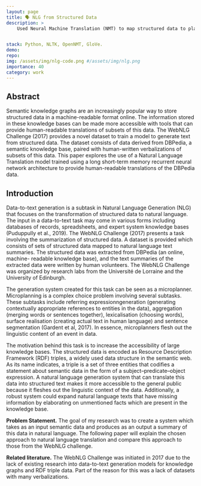 ```yaml
---
layout: page
title: 🗣 NLG from Structured Data 
description: >
    Used Neural Machine Translation (NMT) to map structured data to plain English verbalizations. The application of such a model is to make large databases of structured, machine readable data (such as DBPedia) more accessible.


stack: Python, NLTK, OpenNMT, GloVe.
demo: 
repo: 
img: /assets/img/nlg-code.png #/assets/img/nlg.png
importance: 40
category: work
---
```


## Abstract
Semantic knowledge graphs are an increasingly popular way to store structured data in a machine-readable format online. The information stored in these knowledge bases can be made more accessible with tools that can provide human-readable translations of subsets of this data. The WebNLG Challenge (2017) provides a novel dataset to train a model to generate text from structured data. The dataset consists of data derived from DBPedia, a semantic knowledge base, paired with human-written verbalizations of subsets of this data. This paper explores the use of a Natural Language Translation model trained using a long short-term memory recurrent neural network architecture to provide human-readable translations of the DBPedia data.

## Introduction
Data-to-text generation is a subtask in Natural Language Generation (NLG) that focuses on the transformation of structured data to natural language. The input in a data-to-text task may come in various forms including databases of records, spreadsheets, and expert system knowledge bases (Puduppully et al., 2019). The WebNLG Challenge (2017) presents a task involving the summarization of structured data. A dataset is provided which consists of sets of structured data mapped to natural language text summaries. The structured data was extracted from DBPedia (an online, machine- readable knowledge base), and the text summaries of the extracted data were written by human volunteers. The WebNLG Challenge was organized by research labs from the Universit​é de Lorraine and the University of Edinburgh.

The generation system created for this task can be seen as a microplanner​. Microplanning is a complex choice problem involving several subtasks. These subtasks include ​referring expressionngeneration (generating contextually appropriate references to entities in the data), ​aggregation (merging words or sentences together), lexicalisation (choosing words), surface realisation (creating actual text in human language) and sentence segmentation (Gardent et al, 2017). In essence, microplanners flesh out the linguistic content of an event in data.

The motivation behind this task is to increase the accessibility of large knowledge bases. The structured data is encoded as Resource Description Framework (RDF) triples, a widely used data structure in the semantic web. As its name indicates, a triple is a set of three entities that codifies a statement about semantic data in the form of a subject–predicate–object expression. A natural language generation system that can translate this data into structured text makes it more accessible to the general public because it fleshes out the linguistic context of the data. Additionally, a robust system could expand natural language texts that have missing information by elaborating on
unmentioned facts which are present in the knowledge base.

**Problem Statement.**
The goal of my research was to create a system which takes as an input semantic data and produces as an output a summary of this data in natural language. The following paper will explain the chosen approach to natural language translation and compare this approach to those from the WebNLG challenge.

**Related literature.**
The WebNLG Challenge was initiated in 2017 due to the lack of existing research into data-to-text generation models for knowledge graphs and RDF triple data. Part of the reason for this was a lack of datasets with many verbalizations.

